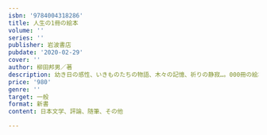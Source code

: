 ```yaml
---
isbn: '9784004318286'
title: 人生の1冊の絵本
volume: ''
series: ''
publisher: 岩波書店
pubdate: '2020-02-29'
cover: ''
author: 柳田邦男／著
description: 幼き日の感性、いきものたちの物語、木々の記憶、祈りの静寂…。000冊の絵本を紹介し、魅力を綴る。
price: '980'
genre: ''
target: 一般
format: 新書
content: 日本文学、評論、随筆、その他

---
```

